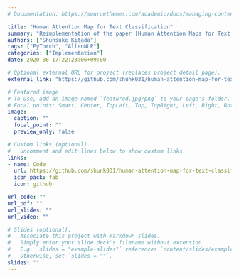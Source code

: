 ```yaml
---
# Documentation: https://sourcethemes.com/academic/docs/managing-content/

title: "Human Attention Map for Text Classification"
summary: "Reimplementation of the paper [Human Attention Maps for Text Classification: Do Humans and Neural Networks Focus on the Same Words? (ACL2020)](https://www.aclweb.org/anthology/2020.acl-main.419/) in PyTorch"
authors: ["Shunsuke Kitada"]
tags: ["PyTorch", "AllenNLP"]
categories: ["Implementation"]
date: 2020-08-17T22:23:06+09:00

# Optional external URL for project (replaces project detail page).
external_link: "https://github.com/shunk031/human-attention-map-for-text-classification"

# Featured image
# To use, add an image named `featured.jpg/png` to your page's folder.
# Focal points: Smart, Center, TopLeft, Top, TopRight, Left, Right, BottomLeft, Bottom, BottomRight.
image:
  caption: ""
  focal_point: ""
  preview_only: false

# Custom links (optional).
#   Uncomment and edit lines below to show custom links.
links:
- name: Code
  url: https://github.com/shunk031/human-attention-map-for-text-classification
  icon_pack: fab
  icon: github

url_code: ""
url_pdf: ""
url_slides: ""
url_video: ""

# Slides (optional).
#   Associate this project with Markdown slides.
#   Simply enter your slide deck's filename without extension.
#   E.g. `slides = "example-slides"` references `content/slides/example-slides.md`.
#   Otherwise, set `slides = ""`.
slides: ""
---
```

